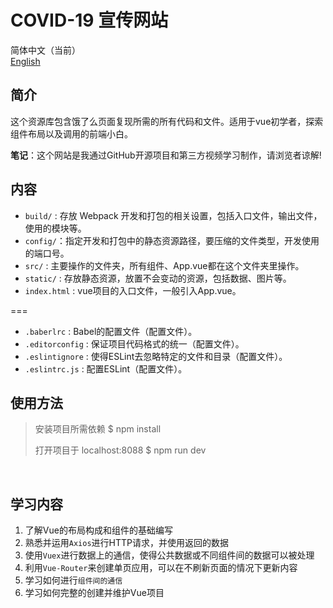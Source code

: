 # COVID-19 宣传网站

简体中文（当前）<br/>
[English](README.md)

## 简介
这个资源库包含饿了么页面复现所需的所有代码和文件。适用于vue初学者，探索组件布局以及调用的前端小白。

**笔记**：这个网站是我通过GitHub开源项目和第三方视频学习制作，请浏览者谅解!
<br/>

## 内容

- `build/` : 存放 Webpack 开发和打包的相关设置，包括入口文件，输出文件，使用的模块等。
- `config/`：指定开发和打包中的静态资源路径，要压缩的文件类型，开发使用的端口号。
- `src/` : 主要操作的文件夹，所有组件、App.vue都在这个文件夹里操作。
- `static/` : 存放静态资源，放置不会变动的资源，包括数据、图片等。
- `index.html` : vue项目的入口文件，一般引入App.vue。

===
- `.baberlrc` : Babel的配置文件（配置文件）。
- `.editorconfig` : 保证项目代码格式的统一（配置文件）。
- `.eslintignore` : 使得ESLint去忽略特定的文件和目录（配置文件）。
- `.eslintrc.js` : 配置ESLint（配置文件）。

## 使用方法
> 安装项目所需依赖
> $ npm install
> 
> 打开项目于 localhost:8088
> $ npm run dev
<br/>

## 学习内容
1. 了解Vue的布局构成和组件的基础编写
2. 熟悉并运用`Axios`进行HTTP请求，并使用返回的数据
3. 使用`Vuex`进行数据上的通信，使得公共数据或不同组件间的数据可以被处理
4. 利用`Vue-Router`来创建单页应用，可以在不刷新页面的情况下更新内容
5. 学习如何进行`组件间的通信`
6. 学习如何完整的创建并维护Vue项目